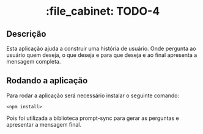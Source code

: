 <h1 align="center">:file_cabinet: TODO-4</h1>

## Descrição
Esta aplicação ajuda a construir uma história de usuário. Onde pergunta ao usuário quem deseja, o que deseja e para que deseja e ao final apresenta a mensagem completa.

## Rodando a aplicação
Para rodar a aplicação será necessário instalar o seguinte comando:
```
<npm install> 
```
Pois foi utilizada a biblioteca prompt-sync para gerar as perguntas e apresentar a mensagem final.


